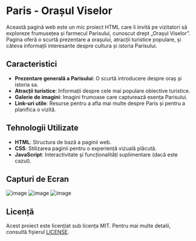 # Paris - Orașul Viselor

Această pagină web este un mic proiect HTML care îi invită pe vizitatori să exploreze frumusețea și farmecul Parisului, cunoscut drept „Orașul Viselor”. Pagina oferă o scurtă prezentare a orașului, atracții turistice populare, și câteva informații interesante despre cultura și istoria Parisului.


## Caracteristici

- **Prezentare generală a Parisului**: O scurtă introducere despre oraș și istoria sa.
- **Atracții turistice**: Informații despre cele mai populare obiective turistice.
- **Galerie de imagini**: Imagini frumoase care capturează esența Parisului.
- **Link-uri utile**: Resurse pentru a afla mai multe despre Paris și pentru a planifica o vizită.

## Tehnologii Utilizate

- **HTML**: Structura de bază a paginii web.
- **CSS**: Stilizarea paginii pentru o experiență vizuală plăcută.
- **JavaScript**: Interactivitate și funcționalități suplimentare (dacă este cazul).




## Capturi de Ecran

![image](https://github.com/user-attachments/assets/0d56a282-41af-4327-ace0-80e10b61d17e)
![image](https://github.com/user-attachments/assets/ca484ff6-1864-4930-a8ae-9299eba0521e)
![image](https://github.com/user-attachments/assets/09a6374c-d1e4-475d-b45e-e90fbfc31723)





## Licență

Acest proiect este licențiat sub licența MIT. Pentru mai multe detalii, consultă fișierul [LICENSE](LICENSE).
